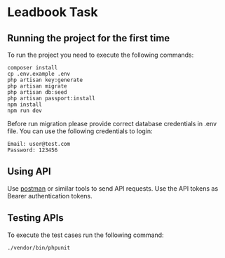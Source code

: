 # Leadbook Task
 
## Running the project for the first time

To run the project you need to execute the following commands:

    composer install
    cp .env.example .env
    php artisan key:generate
    php artisan migrate
    php artisan db:seed
    php artisan passport:install
    npm install
    npm run dev

Before run migration please provide correct database credentials in .env file. You can use the following credentials to login:

    Email: user@test.com
    Password: 123456

## Using API

Use [postman](https://www.getpostman.com/) or similar tools to send API requests. Use the API tokens as Bearer authentication tokens.

## Testing APIs
  
To execute the test cases run the following command:

    ./vendor/bin/phpunit 
 